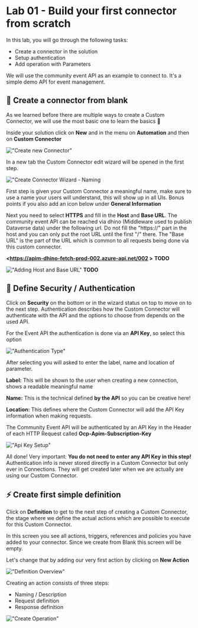 # Lab 01 - Build your first connector from scratch

In this lab, you will go through the following tasks:

* Create a connector in the solution
* Setup authentication
* Add operation with Parameters

We will use the community event API as an example to connect to. It's a simple demo API for event management. 

## 🔗 Create a connector from blank

As we learned before there are multiple ways to create a Custom Connector, we will use the most basic one to learn the basics 🙂

Inside your solution click on **New** and in the menu on **Automation** and then on **Custom Connector**

!["Create new Connector"](./assets/0100_00_createnew.png)

In a new tab the Custom Connector edit wizard will be opened in the first step.

!["Create Connector Wizard - Naming](./assets/0100_01_wizardname.png)

First step is given your Custom Connector a meaningful name, make sure to use a name your users will understand, this will show up in all UIs. Bonus points if you also add an icon below under **General Information**

Next you need to select **HTTPS** and fill in the **Host** and **Base URL**. The community event API can be reached via dhino (Middleware used to publish Dataverse data) under the following url. Do not fill the "https://" part in the host and you can only put the root URL until the first "/" there. The "Base URL" is the part of the URL which is common to all requests being done via this custom connector.

**<https://apim-dhino-fetch-prod-002.azure-api.net/002 >** **TODO**

!["Adding Host and Base URL"](./assets/0100_02_hosturl.png) **TODO**

## 🔐 Define Security / Authentication

Click on **Security** on the bottom or in the wizard status on top to move on to the next step. Authentication describes how the Custom Connector will authenticate with the API and the options to choose from depends on the used API.

For the Event API the authentication is done via an **API Key**, so select this option

!["Authentication Type"](./assets/0101_01_security.png)

After selecting you will asked to enter the label, name and location of parameter.

**Label:** This will be shown to the user when creating a new connection, shows a readable meaningful name

**Name:** This is the technical defined **by the API** so you can be creative here!

**Location:** This defines where the Custom Connector will add the API Key information when making requests.

The Community Event API will be authenticated by an API Key in the Header of each HTTP Request called **Ocp-Apim-Subscription-Key**

!["Api Key Setup"](./assets/0101_02_apikey.png)

All done! Very important: **You do not need to enter any API Key in this step!** Authentication info is never stored directly in a Custom Connector but only ever in Connections. They will get created later when we are actually are using our Custom Connector.

## ⚡ Create first simple definition

Click on **Definition** to get to the next step of creating a Custom Connector, the stage where we define the actual actions which are possible to execute for this Custom Connector.

In this screen you see all actions, triggers, references and policies you have added to your connector. Since we create from Blank this screen will be empty.

Let's change that by adding our very first action by clicking on **New Action**

!["Definition Overview"](./assets/0102_01_definitionoverview.png)

Creating an action consists of three steps:

* Naming / Description
* Request definition
* Response definition

!["Create Operation"](./assets/0102_02_createoperation.png)
